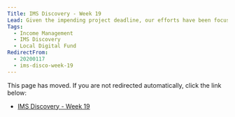 ```yaml
---
Title: IMS Discovery - Week 19
Lead: Given the impending project deadline, our efforts have been focussed on setting up our final outputs
Tags:
  - Income Management
  - IMS Discovery
  - Local Digital Fund
RedirectFrom:
  - 20200117
  - ims-disco-week-19
---
```


This page has moved. If you are not redirected automatically, click the link below:

* <a id="redirectUrl" href="https://www.localgovims.digital/blog/ims-discovery-week-19/">IMS Discovery - Week 19</a>